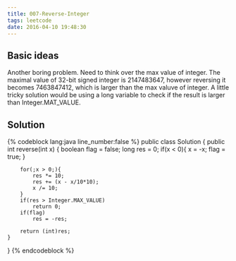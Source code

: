 ```yaml
---
title: 007-Reverse-Integer
tags: leetcode
date: 2016-04-10 19:48:30
---
```

## Basic ideas
Another boring problem. Need to think over the max value of integer. The maximal value of 32-bit signed integer is $2147483647$, however reversing it becomes $7463847412$, which is larger than the max valuve of integer. A little tricky solution would be using a long variable to check if the result is larger than Integer.MAT_VALUE. 
## Solution
{% codeblock lang:java line_number:false %}
public class Solution {
    public int reverse(int x) {
        boolean flag = false;
        long res = 0;
        if(x < 0){
            x = -x;
            flag = true;
        }

        for(;x > 0;){
            res *= 10;
            res += (x - x/10*10);
            x /= 10;
        }
        if(res > Integer.MAX_VALUE)
            return 0;
        if(flag)
            res = -res;

        return (int)res;
    }
}
{% endcodeblock  %}
